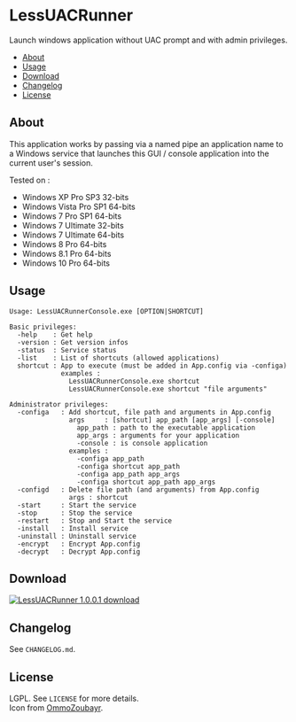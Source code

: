 # LessUACRunner

Launch windows application without UAC prompt and with admin privileges.

<!-- START doctoc generated TOC please keep comment here to allow auto update -->
<!-- DON'T EDIT THIS SECTION, INSTEAD RE-RUN doctoc TO UPDATE -->

- [About](#about)
- [Usage](#usage)
- [Download](#download)
- [Changelog](#changelog)
- [License](#license)

<!-- END doctoc generated TOC please keep comment here to allow auto update -->

## About

This application works by passing via a named pipe an application name to a Windows service that launches this GUI / console application into the current user's session.

Tested on :
* Windows XP Pro SP3 32-bits
* Windows Vista Pro SP1 64-bits
* Windows 7 Pro SP1 64-bits
* Windows 7 Ultimate 32-bits
* Windows 7 Ultimate 64-bits
* Windows 8 Pro 64-bits
* Windows 8.1 Pro 64-bits
* Windows 10 Pro 64-bits

## Usage

```
Usage: LessUACRunnerConsole.exe [OPTION|SHORTCUT]

Basic privileges:
  -help    : Get help
  -version : Get version infos
  -status  : Service status
  -list    : List of shortcuts (allowed applications)
  shortcut : App to execute (must be added in App.config via -configa)
             examples :
               LessUACRunnerConsole.exe shortcut
               LessUACRunnerConsole.exe shortcut "file arguments"

Administrator privileges:
  -configa   : Add shortcut, file path and arguments in App.config
               args     : [shortcut] app_path [app_args] [-console]
                 app_path : path to the executable application
                 app_args : arguments for your application
                 -console : is console application
               examples :
                 -configa app_path
                 -configa shortcut app_path
                 -configa app_path app_args
                 -configa shortcut app_path app_args
  -configd   : Delete file path (and arguments) from App.config
               args : shortcut
  -start     : Start the service
  -stop      : Stop the service
  -restart   : Stop and Start the service
  -install   : Install service
  -uninstall : Uninstall service
  -encrypt   : Encrypt App.config
  -decrypt   : Decrypt App.config
```

## Download

[![LessUACRunner 1.0.0.1 download](https://img.shields.io/badge/download-LessUACRunner%201.0.0.1-brightgreen.svg)](https://github.com/crazy-max/LessUACRunner/releases/download/v1.0.0.1/LessUACRunner-1.0.0.1.exe)

## Changelog

See ``CHANGELOG.md``.

## License

LGPL. See ``LICENSE`` for more details.<br />
Icon from [OmmoZoubayr](http://www.ommozoubayr.com/).
